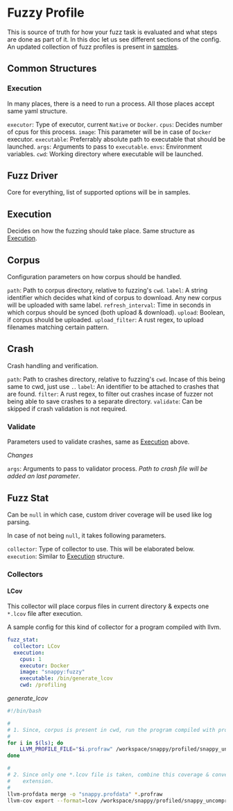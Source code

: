 # Fuzzy Profile

This is source of truth for how your fuzz task is evaluated and what steps are done as part of it. In this doc
let us see different sections of the config. An updated collection of fuzz profiles is present in [samples].

## Common Structures

### Execution

In many places, there is a need to run a process. All those places accept same yaml structure.

`executor`: Type of executor, current `Native` or `Docker`.
`cpus`: Decides number of cpus for this process.
`image`: This parameter will be in case of `Docker` executor.
`executable`: Preferrably absolute path to executable that should be launched.
`args`: Arguments to pass to `executable`.
`envs`: Environment variables.
`cwd`: Working directory where executable will be launched.

## Fuzz Driver

Core for everything, list of supported options will be in samples.

## Execution 

Decides on how the fuzzing should take place. Same structure as [Execution](###Execution).

## Corpus

Configuration parameters on how corpus should be handled.

`path`: Path to corpus directory, relative to fuzzing's `cwd`.
`label`: A string identifier which decides what kind of corpus to download. Any new corpus will be
uploaded with same label.
`refresh_interval`: Time in seconds in which corpus should be synced (both upload & download).
`upload`: Boolean, if corpus should be uploaded.
`upload_filter`: A rust regex, to upload filenames matching certain pattern.

## Crash

Crash handling and verification.

`path`: Path to crashes directory, relative to fuzzing's `cwd`. Incase of this being same to cwd, just use `.`.
`label`: An identifier to be attached to crashes that are found.
`filter`: A rust regex, to filter out crashes incase of fuzzer not being able to save crashes to a separate directory.
`validate`: Can be skipped if crash validation is not required.

### Validate

Parameters used to validate crashes, same as [Execution](###Execution) above.

*Changes*

`args`: Arguments to pass to validator process. *Path to crash file will be added an last parameter*.

## Fuzz Stat

Can be `null` in which case, custom driver coverage will be used like log parsing.

In case of not being `null`, it takes following parameters.

`collector`: Type of collector to use. This will be elaborated below.
`execution`: Similar to [Execution](###Execution) structure.

### Collectors

#### LCov

This collector will place corpus files in current directory & expects one `*.lcov` file after
execution.

A sample config for this kind of collector for a program compiled with llvm.

``` yaml
fuzz_stat:
  collector: LCov
  execution:
    cpus: 1
    executor: Docker
    image: "snappy:fuzzy"
    executable: /bin/generate_lcov
    cwd: /profiling
```

*generate_lcov*

``` bash
#!/bin/bash

#
# 1. Since, corpus is present in cwd, run the program compiled with profile instrumentation on each of those files.
#
for i in $(ls); do
	LLVM_PROFILE_FILE="$i.profraw" /workspace/snappy/profiled/snappy_uncompress_fuzzer $i
done

#
# 2. Since only one *.lcov file is taken, combine this coverage & convert it into lcov info format and save with right
#    extension.
#
llvm-profdata merge -o "snappy.profdata" *.profraw
llvm-cov export --format=lcov /workspace/snappy/profiled/snappy_uncompress_fuzzer -instr-profile "snappy.profdata" > "fuzzy.lcov"
```

[samples]: ../samples/profiles/task/
